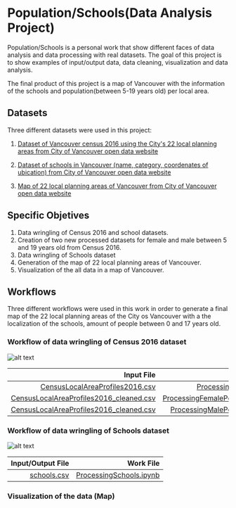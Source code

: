 # Population/Schools(Data Analysis Project)
Population/Schools is a personal work that show different faces of data analysis and data processing with real datasets.
The goal of this project is to show examples of input/output data, data cleaning, visualization and data analysis.

The final product of this project is a map of Vancouver with the information of the schools and population(between 5-19 years old) per local area. 
## Datasets
Three different datasets were used in this project:
1. [Dataset of Vancouver census 2016 using the City's 22 local planning areas from City of Vancouver open data website](https://data.vancouver.ca/datacatalogue/censusLocalAreaProfiles2016.htm "City of Vancouver open data portal")

2. [Dataset of schools in Vancouver (name, category, coordenates of ubication) from City of Vancouver open data website](https://opendata.vancouver.ca/explore/dataset/schools/information/?location=12,49.24716,-123.11523&dataChart=eyJxdWVyaWVzIjpbeyJjaGFydHMiOlt7InR5cGUiOiJjb2x1bW4iLCJmdW5jIjoiQ09VTlQiLCJzY2llbnRpZmljRGlzcGxheSI6dHJ1ZSwiY29sb3IiOiJyYW5nZS1jdXN0b20ifV0sInhBeGlzIjoiZ2VvX2xvY2FsX2FyZWEiLCJtYXhwb2ludHMiOjUwLCJzb3J0IjoiIiwic2VyaWVzQnJlYWtkb3duIjoic2Nob29sX2NhdGVnb3J5IiwiY29uZmlnIjp7ImRhdGFzZXQiOiJzY2hvb2xzIiwib3B0aW9ucyI6e319fV0sInRpbWVzY2FsZSI6IiIsImRpc3BsYXlMZWdlbmQiOnRydWUsImFsaWduTW9udGgiOnRydWV9 "City of Vancouver open data portal")

3. [Map of 22 local planning areas of Vancouver from City of Vancouver open data website](https://data.vancouver.ca/datacatalogue/localAreaBoundary.htm "City of Vancouver open data portal")
## Specific Objetives
1. Data wringling of Census 2016 and school datasets.
2. Creation of two new processed datasets for female and male between 5 and 19 years old from Census 2016.
3. Data wringling of Schools dataset
4. Generation of the map of 22 local planning areas of Vancouver.
5. Visualization of the all data in a map of Vancouver.
## Workflows 
Three different workflows were used in this work in order to generate a final map of the 22 local planning areas of the City os Vancouver with a the localization of the schools, amount of people between 0 and 17 years old.
### Workflow of data wringling of Census 2016 dataset
![alt text](https://github.com/jv80/Population-Schools/blob/master/Diagrams/MainWorkflow.png)

| Input File | Work File | Output File|
|--------------------------------:|--------------------------------:|--------------------------------:|
|[CensusLocalAreaProfiles2016.csv](https://github.com/jv80/Population-Schools/blob/master/Data/CensusLocalAreaProfiles2016.csv)|[ProcessingCensus2016.ipynb](https://github.com/jv80/Population-Schools/blob/master/Work%20Files/ProcessingCensus2016.ipynb)|[CensusLocalAreaProfiles2016_cleaned.csv](https://github.com/jv80/Population-Schools/blob/master/Data/CensusLocalAreaProfiles2016_cleaned.csv)
[CensusLocalAreaProfiles2016_cleaned.csv](https://github.com/jv80/Population-Schools/blob/master/Data/CensusLocalAreaProfiles2016.csv)|[ProcessingFemalePopulation2016.ipynb](https://github.com/jv80/Population-Schools/blob/master/Work%20Files/ProcessingFemalePopulation2016.ipynb)|[FemalePopulationDataset_cleaned.csv](https://github.com/jv80/Population-Schools/blob/master/Data/FemalePopulationDataset_cleaned.csv)
[CensusLocalAreaProfiles2016_cleaned.csv](https://github.com/jv80/Population-Schools/blob/master/Data/CensusLocalAreaProfiles2016.csv)|[ProcessingMalePopulation2016.ipynb](https://github.com/jv80/Population-Schools/blob/master/Work%20Files/ProcessingMalePopulation2016.ipynb)|[MalePopulationDataset_cleaned.csv](https://github.com/jv80/Population-Schools/blob/master/Data/MalePopulationDataset_cleaned.csv)

### Workflow of data wringling of Schools dataset
![alt text](https://github.com/jv80/Population-Schools/blob/master/Diagrams/Schools.PNG)

| Input/Output File | Work File |
|--------------------------------:|--------------------------------:|
[schools.csv](https://github.com/jv80/Population-Schools/blob/master/Data/schools.csv)|[ProcessingSchools.ipynb](https://github.com/jv80/Population-Schools/blob/master/Work%20Files/ProcessingSchools.ipynb)

### Visualization of the data (Map)





